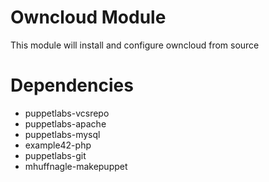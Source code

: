 # Owncloud Module

This module will install and configure owncloud from source

# Dependencies

- puppetlabs-vcsrepo
- puppetlabs-apache
- puppetlabs-mysql
- example42-php
- puppetlabs-git
- mhuffnagle-makepuppet
